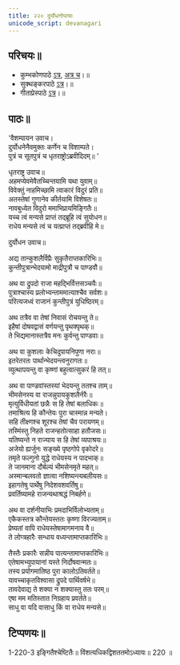 ```yaml
---
title: २२० दुर्योधनोपायाः
unicode_script: devanagari
---
```


## परिचयः॥  
- कुम्भकोणपाठे [ऽत्र](https://archive.org/details/mahAbhArata-kumbhakoNam/page/n381), [अत्र च](https://sanskritdocuments.org/mirrors/mahabharata/mbhK/mahabharata-k-01-sa.html)।॥  
- सुक्थङ्करपाठे [ऽत्र](http://bombay.indology.info/mahabharata/text/UD/MBh01.txt)।॥  
- गीताप्रेस्पाठे [ऽत्र](https://archive.org/stream/mahabharata01ramauoft#page/572/mode/1up)।॥  


## पाठः॥  
'वैशम्पायन उवाच।  
दुर्योधनेनैवमुक्तः कर्णेन च विशाम्पते।  
पुत्रं च सूतपुत्रं च धृतराष्ट्रोऽब्रवीदिदम्॥ '

धृतराष्ट्र उवाच॥  
अहमप्येवमेवैतच्चिन्तयामि यथा युवाम्॥  
विवेक्तुं नाहमिच्छामि त्वाकारं विदुरं प्रति॥  
अतस्तेषां गुणानेव कीर्तयामि विशेषतः॥  
नावबुध्येत विदुरो ममाभिप्रायमिङ्गितैः॥  
यच्च त्वं मन्यसे प्राप्तं तद्ब्रूहि त्वं सुयोधन॥  
राधेय मन्यसे त्वं च यत्प्राप्तं तद्ब्रवीहि मे॥  

दुर्योधन उवाच॥  

अद्य तान्कुशलैर्विप्रैः सुकृतैराप्तकारिभिः॥  
कुन्तीपुत्रान्भेदयामो माद्रीपुत्रौ च पाण्डवौ॥  

अथ वा द्रुपदो राजा महद्भिर्वित्तसञ्चयैः॥  
पुत्राश्चास्य प्रलोभ्यन्ताममात्याश्चैव सर्वशः॥  
परित्यजध्वं राजानं कुन्तीपुत्रं युधिष्ठिरम्॥  

अथ तत्रैव वा तेषां निवासं रोचयन्तु ते॥  
इहैषां दोषवद्वासं वर्णयन्तु पृथक्पृथक्॥  
ते भिद्यमानास्तत्रैव मनः कुर्वन्तु पाण्डवाः॥  

अथ वा कुशलाः केचिदुपायनिपुणा नराः॥  
इतरेतरतः पार्थान्भेदयन्त्वनुरागतः॥  
व्युत्थापयन्तु वा कृष्णां बहुत्वात्सुकरं हि तत्॥  

अथ वा पाण्डवांस्तस्यां भेदयन्तु ततश्च ताम्॥  
भीमसेनस्य वा राजन्नुपायकुशलैर्नरैः॥  
मृत्युर्विधीयतां छन्नैः स हि तेषां बलाधिकः॥  
तमाश्रित्य हि कौन्तेयः पुरा चास्मान्न मन्यते।  
सहि तीक्ष्णश्च शूरश्च तेषां चैव परायणम्॥  
तस्मिंस्तु निहते राजन्हतोत्साहा हतौजसः॥  
यतिष्यन्ते न राज्याय स हि तेषां व्यपाश्रयः॥  
अजेयो ह्यर्जुनः सङ्ख्ये पृष्ठगोपे वृकोदरे॥  
तमृते फल्गुनो युद्धे राधेयस्य न पादभाक्॥  
ते जानमाना दौर्बल्यं भीमसेनमृते महत्॥  
अस्मान्बलवतो ज्ञात्वा नशिष्यन्त्यबलीयसः॥  
इहागतेषु पार्थेषु निदेशवशवर्तिषु॥  
प्रवर्तिष्यामहे राजन्यथाश्रद्धं निबर्हणे॥  

अथ वा दर्शनीयाभिः प्रमदाभिर्विलोभ्यताम्॥  
एकैकस्तत्र कौन्तेयस्ततः कृष्णा विरज्यताम्॥  
प्रेष्यतां वापि राधेयस्तेषामागमनाय वै॥  
ते लोप्त्रहारैः सन्धाय वध्यन्तामाप्तकारिभिः॥  

तैस्तैः प्रकारैः सन्नीय पात्यन्तामाप्तकारिभिः॥  
एतेषामभ्युपायानां यस्ते निर्दोषवान्मतः॥  
तस्य प्रयोगमातिष्ठ पुरा कालोऽतिवर्तते॥  
यावच्चाकृतविश्वासा द्रुपदे पार्थिवर्षभे॥  
तावदेवाद्य ते शक्या न शक्यास्तु ततः परम्॥  
एषा मम मतिस्तात निग्रहाय प्रवर्तते॥  
साधु वा यदि वासाधु किं वा राधेय मन्यसे॥  

## टिप्पणयः॥  
1-220-3 इङ्गितैश्चेष्टितैः॥ विंशत्यधिकद्विशततमोऽध्यायः॥ 220 ॥

